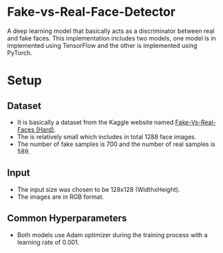 # Fake-vs-Real-Face-Detector
A deep learning model that basically acts as a discriminator between real and fake faces. This implementation includes two models, one model is in implemented using TensorFlow and the other is implemented using PyTorch.


# Setup
## Dataset
  * It is basically a dataset from the Kaggle website named [Fake-Vs-Real-Faces (Hard)]([https://www.github.com/Khaledayman9](https://www.kaggle.com/datasets/hamzaboulahia/hardfakevsrealfaces)).
  * The is relatively small which includes in total 1288 face images. 
  * The number of fake samples is 700 and the number of real samples is 589.
## Input
  * The input size was chosen to be 128x128 (WidthxHeight).
  * The images are in RGB format.
## Common Hyperparameters
  * Both models use Adam optimizer during the training process with a learning rate of 0.001.



    
